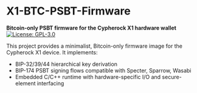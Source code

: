 # X1-BTC-PSBT-Firmware

**Bitcoin-only PSBT firmware for the Cypherock X1 hardware wallet**  
[![License: GPL-3.0](https://img.shields.io/badge/License-GPLv3-blue.svg)](LICENSE)

This project provides a minimalist, Bitcoin-only firmware image for the Cypherock X1 device. It implements:
- BIP-32/39/44 hierarchical key derivation  
- BIP-174 PSBT signing flows compatible with Specter, Sparrow, Wasabi  
- Embedded C/C++ runtime with hardware-specific I/O and secure-element interfacing  
